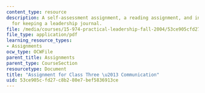 ```yaml
---
content_type: resource
description: A self-assessment assignment, a reading assignment, and instructions
  for keeping a leadership journal.
file: /media/courses/15-974-practical-leadership-fall-2004/53ce905cfd27c8b280e7bef5836913ce_2nd_assignmt.pdf
file_type: application/pdf
learning_resource_types:
- Assignments
ocw_type: OCWFile
parent_title: Assignments
parent_type: CourseSection
resourcetype: Document
title: "Assignment for Class Three \u2013 Communication"
uid: 53ce905c-fd27-c8b2-80e7-bef5836913ce
---
```

